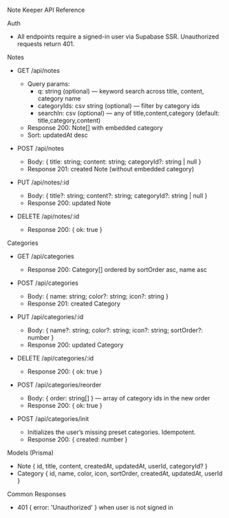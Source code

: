 Note Keeper API Reference

Auth

- All endpoints require a signed-in user via Supabase SSR. Unauthorized requests return 401.

Notes

- GET /api/notes

  - Query params:
    - q: string (optional) — keyword search across title, content, category name
    - categoryIds: csv string (optional) — filter by category ids
    - searchIn: csv (optional) — any of title,content,category (default: title,category,content)
  - Response 200: Note[] with embedded category
  - Sort: updatedAt desc

- POST /api/notes

  - Body: { title: string; content: string; categoryId?: string | null }
  - Response 201: created Note (without embedded category)

- PUT /api/notes/:id

  - Body: { title?: string; content?: string; categoryId?: string | null }
  - Response 200: updated Note

- DELETE /api/notes/:id
  - Response 200: { ok: true }

Categories

- GET /api/categories

  - Response 200: Category[] ordered by sortOrder asc, name asc

- POST /api/categories

  - Body: { name: string; color?: string; icon?: string }
  - Response 201: created Category

- PUT /api/categories/:id

  - Body: { name?: string; color?: string; icon?: string; sortOrder?: number }
  - Response 200: updated Category

- DELETE /api/categories/:id

  - Response 200: { ok: true }

- POST /api/categories/reorder

  - Body: { order: string[] } — array of category ids in the new order
  - Response 200: { ok: true }

- POST /api/categories/init
  - Initializes the user’s missing preset categories. Idempotent.
  - Response 200: { created: number }

Models (Prisma)

- Note { id, title, content, createdAt, updatedAt, userId, categoryId? }
- Category { id, name, color, icon, sortOrder, createdAt, updatedAt, userId }

Common Responses

- 401 { error: 'Unauthorized' } when user is not signed in
